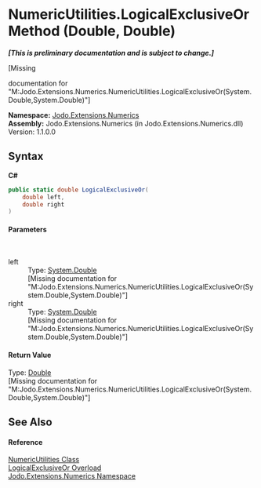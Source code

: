 # NumericUtilities.LogicalExclusiveOr Method (Double, Double)
 _**\[This is preliminary documentation and is subject to change.\]**_

\[Missing <summary> documentation for "M:Jodo.Extensions.Numerics.NumericUtilities.LogicalExclusiveOr(System.Double,System.Double)"\]

**Namespace:**&nbsp;<a href="N_Jodo_Extensions_Numerics">Jodo.Extensions.Numerics</a><br />**Assembly:**&nbsp;Jodo.Extensions.Numerics (in Jodo.Extensions.Numerics.dll) Version: 1.1.0.0

## Syntax

**C#**<br />
``` C#
public static double LogicalExclusiveOr(
	double left,
	double right
)
```


#### Parameters
&nbsp;<dl><dt>left</dt><dd>Type: <a href="https://docs.microsoft.com/dotnet/api/system.double" target="_blank" rel="noopener noreferrer">System.Double</a><br />\[Missing <param name="left"/> documentation for "M:Jodo.Extensions.Numerics.NumericUtilities.LogicalExclusiveOr(System.Double,System.Double)"\]</dd><dt>right</dt><dd>Type: <a href="https://docs.microsoft.com/dotnet/api/system.double" target="_blank" rel="noopener noreferrer">System.Double</a><br />\[Missing <param name="right"/> documentation for "M:Jodo.Extensions.Numerics.NumericUtilities.LogicalExclusiveOr(System.Double,System.Double)"\]</dd></dl>

#### Return Value
Type: <a href="https://docs.microsoft.com/dotnet/api/system.double" target="_blank" rel="noopener noreferrer">Double</a><br />\[Missing <returns> documentation for "M:Jodo.Extensions.Numerics.NumericUtilities.LogicalExclusiveOr(System.Double,System.Double)"\]

## See Also


#### Reference
<a href="T_Jodo_Extensions_Numerics_NumericUtilities">NumericUtilities Class</a><br /><a href="Overload_Jodo_Extensions_Numerics_NumericUtilities_LogicalExclusiveOr">LogicalExclusiveOr Overload</a><br /><a href="N_Jodo_Extensions_Numerics">Jodo.Extensions.Numerics Namespace</a><br />